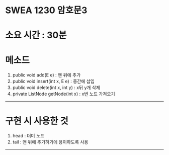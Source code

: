 # SWEA 1230 암호문3
# 소요 시간 : 30분
# 메소드
1. public void add(E e) : 맨 뒤에 추가
2. public void insert(int x, E e) : 중간에 삽입
3. public void delete(int x, int y) : x뒤 y개 삭제
4. private ListNode<E> getNode(int x) : x번 노드 가져오기
-------------

# 구현 시 사용한 것
1. head : 더미 노드
2. tail : 맨 뒤에 추가하기에 용이하도록 사용
-------------